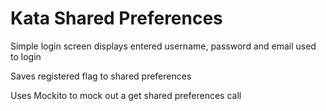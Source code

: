 # Kata Shared Preferences

Simple login screen displays entered username, password and email used to login

Saves registered flag to shared preferences

Uses Mockito to mock out a get shared preferences call
